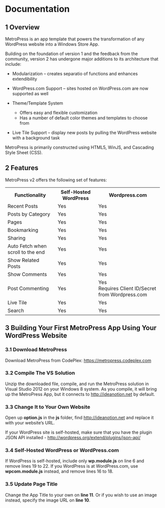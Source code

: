 <h1>Documentation</h1>


<h2>1 Overview</h2>

MetroPress is an app template that powers the transformation of any WordPress website into a Windows Store App.
 
Building on the foundation of version 1 and the feedback from the community, version 2 has undergone major additions to its architecture that include:

 - Modularization – creates separatio of
   functions and enhances extendibility
 - WordPress.com Support – sites hosted
   on WordPress.com are now supported as
   well
 - Theme/Template System
   
    - Offers easy and flexible customization
    - Has a number of default color themes     and templates to choose   
   from
 - Live Tile Support – display new posts
   by pulling the WordPress website with
   a background task

MetroPress is primarily constructed using HTML5, WinJS, and Cascading Style Sheet (CSS).



<h2>2 Features</h2>
MetroPress v2 offers the following set of features:

<table>
  <tr>
    <th>Functionality</th><th>Self-Hosted WordPress</th><th>Wordpress.com</th>
  </tr>
  <tr>
    <td>Recent Posts</td><td>Yes</td><td>Yes</td>
  </tr>
  <tr>
    <td>Posts by Category</td><td>Yes</td><td>Yes</td>
  </tr>
  <tr>
    <td>Pages</td><td>Yes</td><td>Yes</td>
  </tr>
  <tr>
    <td>Bookmarking</td><td>Yes</td><td>Yes</td>
  </tr>
  <tr>
    <td>Sharing</td><td>Yes</td><td>Yes</td>
  </tr>
  <tr>
    <td>Auto Fetch when scroll to the end</td><td>Yes</td><td>Yes</td>
  </tr>
  <tr>
    <td>Show Related Posts</td><td>Yes</td><td>Yes</td>
  </tr>
  <tr>
    <td>Show Comments</td><td>Yes</td><td>Yes</td>
  </tr>
  <tr>
    <td>Post Commenting</td><td>Yes</td><td>Yes <br/> Requires Client ID/Secret from Wordpress.com</td>
  </tr>
  <tr>
    <td>Live Tile</td><td>Yes</td><td>Yes</td>
  </tr>
  <tr>
    <td>Search</td><td>Yes</td><td>Yes</td>
  </tr>
</table>




<h2>3 Building Your First MetroPress App Using Your WordPress Website</h2>
<h3>3.1 Download MetroPress</h3>

Download MetroPress from CodePlex: https://metropress.codeplex.com

<h3>3.2 Compile The VS Solution</h3>

Unzip the downloaded file, compile, and run the MetroPress solution in Visual Studio 2012 on your Windows 8 system. As you compile, it will bring up the MetroPress App, but it connects to http://ideanotion.net by default. 

<h3>3.3 Change It to Your Own Website</h3>

Open up **option.js** in the **js** folder, find http://ideanotion.net and replace it with your website’s URL.
 
If your WordPress site is self-hosted, make sure that you have the plugin JSON API installed - http://wordpress.org/extend/plugins/json-api/

<h3>3.4 Self-Hosted WordPress or WordPress.com</h3>

If WordPress is self-hosted, include only **wp.module.js** on line 6 and remove lines 19 to 22. 
If you WordPress is at WordPress.com, use **wpcom.module.js** instead, and remove lines 16 to 18. 

<h3>3.5 Update Page Title</h3>

Change the App Title to your own on **line 11**. Or if you wish to use an image instead, specify the image URL on **line 10**.
